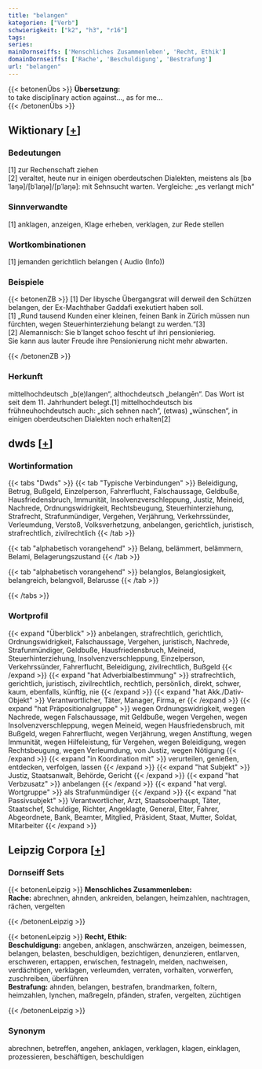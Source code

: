 ```yaml
---
title: "belangen"
kategorien: ["Verb"]
schwierigkeit: ["k2", "h3", "r16"]
tags:
series:
mainDornseiffs: ['Menschliches Zusammenleben', 'Recht, Ethik']
domainDornseiffs: ['Rache', 'Beschuldigung', 'Bestrafung']
url: "belangen"
---
```


{{< betonenÜbs >}}
**Übersetzung:**  
to take disciplinary action against..., as for me...  
{{< /betonenÜbs >}}

## Wiktionary [[+](https://de.wiktionary.org/wiki/belangen)]

### Bedeutungen
[1] zur Rechenschaft ziehen  
[2] veraltet, heute nur in einigen oberdeutschen Dialekten, meistens als [bəˈlaŋə]/[bˈlaŋə]/[pˈlaŋə]: mit Sehnsucht warten. Vergleiche: „es verlangt mich“  

### Sinnverwandte
[1] anklagen, anzeigen, Klage erheben, verklagen, zur Rede stellen  

### Wortkombinationen
[1] jemanden gerichtlich belangen ( Audio (Info))  

### Beispiele
{{< betonenZB >}}
[1] Der libysche Übergangsrat will derweil den Schützen belangen, der Ex-Machthaber Gaddafi exekutiert haben soll.  
[1] „Rund tausend Kunden einer kleinen, feinen Bank in Zürich müssen nun fürchten, wegen Steuerhinterziehung belangt zu werden.“[3]  
[2] Alemannisch: Sie b'langet schoo fescht uf ihri pensionierieg.  
Sie kann aus lauter Freude ihre Pensionierung nicht mehr abwarten.  

{{< /betonenZB >}}
### Herkunft
mittelhochdeutsch „b(e)langen“, althochdeutsch „belangēn“. Das Wort ist seit dem 11. Jahrhundert belegt.[1] mittelhochdeutsch bis frühneuhochdeutsch auch: „sich sehnen nach“, (etwas) „wünschen“, in einigen oberdeutschen Dialekten noch erhalten[2]  



## dwds [[+](https://www.dwds.de/wb/belangen)]

### Wortinformation
{{< tabs "Dwds" >}}
{{< tab "Typische Verbindungen" >}}
Beleidigung, Betrug, Bußgeld, Einzelperson, Fahrerflucht, Falschaussage, Geldbuße, Hausfriedensbruch, Immunität, Insolvenzverschleppung, Justiz, Meineid, Nachrede, Ordnungswidrigkeit, Rechtsbeugung, Steuerhinterziehung, Strafrecht, Strafunmündiger, Vergehen, Verjährung, Verkehrssünder, Verleumdung, Verstoß, Volksverhetzung, anbelangen, gerichtlich, juristisch, strafrechtlich, zivilrechtlich
{{< /tab >}}

{{< tab "alphabetisch vorangehend" >}}
Belang, belämmert, belämmern, Belami, Belagerungszustand
{{< /tab >}}

{{< tab "alphabetisch vorangehend" >}}
belanglos, Belanglosigkeit, belangreich, belangvoll, Belarusse
{{< /tab >}}

{{< /tabs >}}

### Wortprofil
{{< expand "Überblick" >}} anbelangen, strafrechtlich, gerichtlich, Ordnungswidrigkeit, Falschaussage, Vergehen, juristisch, Nachrede, Strafunmündiger, Geldbuße, Hausfriedensbruch, Meineid, Steuerhinterziehung, Insolvenzverschleppung, Einzelperson, Verkehrssünder, Fahrerflucht, Beleidigung, zivilrechtlich, Bußgeld {{< /expand >}}
{{< expand "hat Adverbialbestimmung" >}} strafrechtlich, gerichtlich, juristisch, zivilrechtlich, rechtlich, persönlich, direkt, schwer, kaum, ebenfalls, künftig, nie {{< /expand >}}
{{< expand "hat Akk./Dativ-Objekt" >}} Verantwortlicher, Täter, Manager, Firma, er {{< /expand >}}
{{< expand "hat Präpositionalgruppe" >}} wegen Ordnungswidrigkeit, wegen Nachrede, wegen Falschaussage, mit Geldbuße, wegen Vergehen, wegen Insolvenzverschleppung, wegen Meineid, wegen Hausfriedensbruch, mit Bußgeld, wegen Fahrerflucht, wegen Verjährung, wegen Anstiftung, wegen Immunität, wegen Hilfeleistung, für Vergehen, wegen Beleidigung, wegen Rechtsbeugung, wegen Verleumdung, von Justiz, wegen Nötigung {{< /expand >}}
{{< expand "in Koordination mit" >}} verurteilen, genießen, entdecken, verfolgen, lassen {{< /expand >}}
{{< expand "hat Subjekt" >}} Justiz, Staatsanwalt, Behörde, Gericht {{< /expand >}}
{{< expand "hat Verbzusatz" >}} anbelangen {{< /expand >}}
{{< expand "hat vergl. Wortgruppe" >}} als Strafunmündiger {{< /expand >}}
{{< expand "hat Passivsubjekt" >}} Verantwortlicher, Arzt, Staatsoberhaupt, Täter, Staatschef, Schuldige, Richter, Angeklagte, General, Elter, Fahrer, Abgeordnete, Bank, Beamter, Mitglied, Präsident, Staat, Mutter, Soldat, Mitarbeiter {{< /expand >}}

## Leipzig Corpora [[+](https://corpora.uni-leipzig.de/en/res?word=belangen&corpusId=deu_newscrawl-public_2018)]

### Dornseiff Sets
{{< betonenLeipzig >}}
**Menschliches Zusammenleben:**  
**Rache:** abrechnen, ahnden, ankreiden, belangen, heimzahlen, nachtragen, rächen, vergelten  

{{< /betonenLeipzig >}}


{{< betonenLeipzig >}}
**Recht, Ethik:**  
**Beschuldigung:** angeben, anklagen, anschwärzen, anzeigen, beimessen, belangen, belasten, beschuldigen, bezichtigen, denunzieren, entlarven, erschweren, ertappen, erwischen, festnageln, melden, nachweisen, verdächtigen, verklagen, verleumden, verraten, vorhalten, vorwerfen, zuschreiben, überführen  
**Bestrafung:** ahnden, belangen, bestrafen, brandmarken, foltern, heimzahlen, lynchen, maßregeln, pfänden, strafen, vergelten, züchtigen  

{{< /betonenLeipzig >}}

### Synonym
abrechnen, betreffen, angehen, anklagen, verklagen, klagen, einklagen, prozessieren, beschäftigen, beschuldigen

